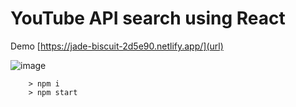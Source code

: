 # YouTube API search using React

Demo [https://jade-biscuit-2d5e90.netlify.app/](url)

![image](https://user-images.githubusercontent.com/71257149/165823312-3a8ebb6c-5f8a-4120-815a-2c5c60e6bec1.png)

```
	> npm i
	> npm start
```

